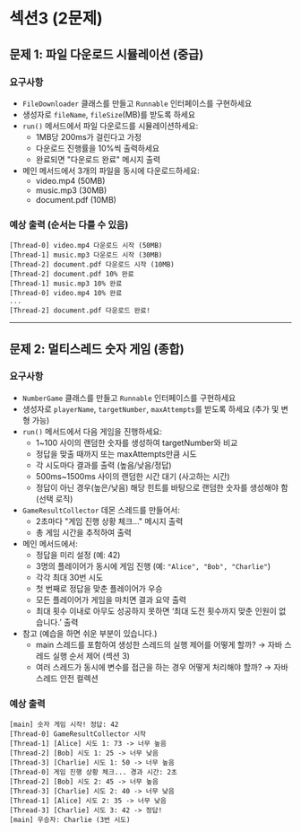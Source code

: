 # 섹션3 (2문제)

## 문제 1: 파일 다운로드 시뮬레이션 (중급)

### 요구사항

- `FileDownloader` 클래스를 만들고 `Runnable` 인터페이스를 구현하세요
- 생성자로 `fileName`, `fileSize`(MB)를 받도록 하세요
- `run()` 메서드에서 파일 다운로드를 시뮬레이션하세요:
    - 1MB당 200ms가 걸린다고 가정
    - 다운로드 진행률을 10%씩 출력하세요
    - 완료되면 "다운로드 완료" 메시지 출력
- 메인 메서드에서 3개의 파일을 동시에 다운로드하세요:
    - video.mp4 (50MB)
    - music.mp3 (30MB)
    - document.pdf (10MB)

### 예상 출력 (순서는 다를 수 있음)

```
[Thread-0] video.mp4 다운로드 시작 (50MB)
[Thread-1] music.mp3 다운로드 시작 (30MB)
[Thread-2] document.pdf 다운로드 시작 (10MB)
[Thread-2] document.pdf 10% 완료
[Thread-1] music.mp3 10% 완료
[Thread-0] video.mp4 10% 완료
...
[Thread-2] document.pdf 다운로드 완료!
```

---

## 문제 2: 멀티스레드 숫자 게임 (종합)

### 요구사항

- `NumberGame` 클래스를 만들고 `Runnable` 인터페이스를 구현하세요
- 생성자로 `playerName`, `targetNumber`, `maxAttempts`를 받도록 하세요 (추가 및 변형 가능)
- `run()` 메서드에서 다음 게임을 진행하세요:
    - 1~100 사이의 랜덤한 숫자를 생성하여 targetNumber와 비교
    - 정답을 맞출 때까지 또는 maxAttempts만큼 시도
    - 각 시도마다 결과를 출력 (높음/낮음/정답)
    - 500ms~1500ms 사이의 랜덤한 시간 대기 (사고하는 시간)
    - 정답이 아닌 경우(높은/낮음) 해당 힌트를 바탕으로 랜덤한 숫자를 생성해야 함 (선택 로직)
- `GameResultCollector` 데몬 스레드를 만들어서:
    - 2초마다 "게임 진행 상황 체크..." 메시지 출력
    - 총 게임 시간을 추적하여 출력
- 메인 메서드에서:
    - 정답을 미리 설정 (예: 42)
    - 3명의 플레이어가 동시에 게임 진행 (예: `"Alice", "Bob", "Charlie"`)
    - 각각 최대 30번 시도
    - 첫 번째로 정답을 맞춘 플레이어가 우승
    - 모든 플레이어가 게임을 마치면 결과 요약 출력
    - 최대 횟수 이내로 아무도 성공하지 못하면 ‘최대 도전 횟수까지 맞춘 인원이 없습니다.’ 출력
- 참고 (예습을 하면 쉬운 부분이 있습니다.)
    - main 스레드를 포함하여 생성한 스레드의 실행 제어를 어떻게 할까? → 자바 스레드 실행 순서 제어 (섹션 3)
    - 여러 스레드가 동시에 변수를 접근을 하는 경우 어떻게 처리해야 할까? → 자바 스레드 안전 컬렉션

### 예상 출력

```
[main] 숫자 게임 시작! 정답: 42
[Thread-0] GameResultCollector 시작
[Thread-1] [Alice] 시도 1: 73 -> 너무 높음
[Thread-2] [Bob] 시도 1: 25 -> 너무 낮음
[Thread-3] [Charlie] 시도 1: 50 -> 너무 높음
[Thread-0] 게임 진행 상황 체크... 경과 시간: 2초
[Thread-2] [Bob] 시도 2: 45 -> 너무 높음
[Thread-3] [Charlie] 시도 2: 40 -> 너무 낮음
[Thread-1] [Alice] 시도 2: 35 -> 너무 낮음
[Thread-3] [Charlie] 시도 3: 42 -> 정답!
[main] 우승자: Charlie (3번 시도)
```